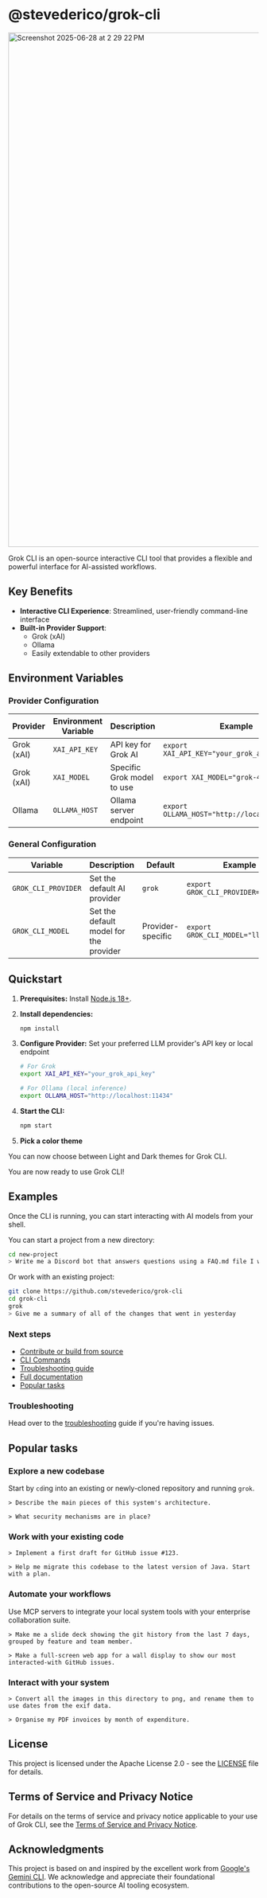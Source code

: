 # @stevederico/grok-cli

<img width="1034" alt="Screenshot 2025-06-28 at 2 29 22 PM" src="https://github.com/user-attachments/assets/c7bf330e-f4c8-45ba-afe4-7534adf74d82" />


Grok CLI is an open-source interactive CLI tool that provides a flexible and powerful interface for AI-assisted workflows.

## Key Benefits

- **Interactive CLI Experience**: Streamlined, user-friendly command-line interface
- **Built-in Provider Support**: 
  - Grok (xAI)
  - Ollama
  - Easily extendable to other providers

## Environment Variables

### Provider Configuration

| Provider | Environment Variable | Description | Example |
|----------|---------------------|-------------|---------|
| Grok (xAI) | `XAI_API_KEY` | API key for Grok AI | `export XAI_API_KEY="your_grok_api_key"` |
| Grok (xAI) | `XAI_MODEL` | Specific Grok model to use | `export XAI_MODEL="grok-4-0709"` |
| Ollama | `OLLAMA_HOST` | Ollama server endpoint | `export OLLAMA_HOST="http://localhost:11434"` |

### General Configuration

| Variable | Description | Default | Example |
|----------|-------------|---------|---------|
| `GROK_CLI_PROVIDER` | Set the default AI provider | `grok` | `export GROK_CLI_PROVIDER="ollama"` |
| `GROK_CLI_MODEL` | Set the default model for the provider | Provider-specific | `export GROK_CLI_MODEL="llama3"` |

## Quickstart

1. **Prerequisites:** Install [Node.js 18+](https://nodejs.org/en/download).
2. **Install dependencies:**

   ```bash
   npm install
   ```

3. **Configure Provider:**
   Set your preferred LLM provider's API key or local endpoint

   ```bash
   # For Grok
   export XAI_API_KEY="your_grok_api_key"

   # For Ollama (local inference)
   export OLLAMA_HOST="http://localhost:11434"
   ```

4. **Start the CLI:**

   ```bash
   npm start
   ```

5. **Pick a color theme**

You can now choose between Light and Dark themes for Grok CLI.

You are now ready to use Grok CLI!

## Examples

Once the CLI is running, you can start interacting with AI models from your shell.

You can start a project from a new directory:

```sh
cd new-project
> Write me a Discord bot that answers questions using a FAQ.md file I will provide
```

Or work with an existing project:

```sh
git clone https://github.com/stevederico/grok-cli
cd grok-cli
grok
> Give me a summary of all of the changes that went in yesterday
```

### Next steps

- [Contribute or build from source](./CONTRIBUTING.md)
- [CLI Commands](./docs/cli/commands.md)
- [Troubleshooting guide](./docs/troubleshooting.md)
- [Full documentation](./docs/index.md)
- [Popular tasks](#popular-tasks)

### Troubleshooting

Head over to the [troubleshooting](docs/troubleshooting.md) guide if you're
having issues.

## Popular tasks

### Explore a new codebase

Start by `cd`ing into an existing or newly-cloned repository and running `grok`.

```text
> Describe the main pieces of this system's architecture.
```

```text
> What security mechanisms are in place?
```

### Work with your existing code

```text
> Implement a first draft for GitHub issue #123.
```

```text
> Help me migrate this codebase to the latest version of Java. Start with a plan.
```

### Automate your workflows

Use MCP servers to integrate your local system tools with your enterprise collaboration suite.

```text
> Make me a slide deck showing the git history from the last 7 days, grouped by feature and team member.
```

```text
> Make a full-screen web app for a wall display to show our most interacted-with GitHub issues.
```

### Interact with your system

```text
> Convert all the images in this directory to png, and rename them to use dates from the exif data.
```

```text
> Organise my PDF invoices by month of expenditure.
```

## License

This project is licensed under the Apache License 2.0 - see the [LICENSE](LICENSE) file for details.

## Terms of Service and Privacy Notice

For details on the terms of service and privacy notice applicable to your use of Grok CLI, see the [Terms of Service and Privacy Notice](./docs/tos-privacy.md).

## Acknowledgments

This project is based on and inspired by the excellent work from [Google's Gemini CLI](https://github.com/google-gemini/gemini-cli). We acknowledge and appreciate their foundational contributions to the open-source AI tooling ecosystem.
